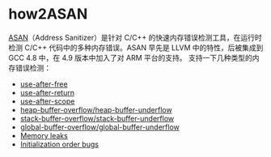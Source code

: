 # how2ASAN

[ASAN](https://github.com/google/sanitizers/wiki/AddressSanitizer)（Address Sanitizer）是针对 C/C++ 的快速内存错误检测工具，在运行时检测 C/C++ 代码中的多种内存错误。ASAN 早先是 LLVM 中的特性，后被集成到 GCC 4.8 中，在 4.9 版本中加入了对 ARM 平台的支持。
支持一下几种类型的内存错误检测：

- [use-after-free](https://link.zhihu.com/?target=https%3A//github.com/google/sanitizers/wiki/AddressSanitizerExampleUseAfterFree)
- [use-after-return](https://link.zhihu.com/?target=https%3A//github.com/google/sanitizers/wiki/AddressSanitizerExampleUseAfterReturn)
- [use-after-scope](https://link.zhihu.com/?target=https%3A//github.com/google/sanitizers/wiki/AddressSanitizerExampleUseAfterScope)
- [heap-buffer-overflow/heap-buffer-underflow](https://link.zhihu.com/?target=https%3A//github.com/google/sanitizers/wiki/AddressSanitizerExampleHeapOutOfBounds)
- [stack-buffer-overflow/stack-buffer-underflow](https://link.zhihu.com/?target=https%3A//github.com/google/sanitizers/wiki/AddressSanitizerExampleStackOutOfBounds)
- [global-buffer-overflow/global-buffer-underflow](https://link.zhihu.com/?target=https%3A//github.com/google/sanitizers/wiki/AddressSanitizerExampleGlobalOutOfBounds)
- [Memory leaks](https://link.zhihu.com/?target=https%3A//github.com/google/sanitizers/wiki/AddressSanitizerLeakSanitizer)
- [Initialization order bugs](https://link.zhihu.com/?target=https%3A//github.com/google/sanitizers/wiki/AddressSanitizerInitializationOrderFiasco)
